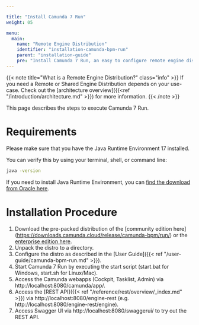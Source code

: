 ```yaml
---

title: "Install Camunda 7 Run"
weight: 05

menu:
  main:
    name: "Remote Engine Distribution"
    identifier: "installation-camunda-bpm-run"
    parent: "installation-guide"
    pre: "Install Camunda 7 Run, an easy to configure remote engine distribution of Camunda 7. No Java knowledge necessary."
---
```


{{< note title="What is a Remote Engine Distribution?" class="info" >}}
If you need a Remote or Shared Engine Distribution depends on your use-case. Check out the [architecture overview]({{<ref "/introduction/architecture.md" >}}) for more information.
{{< /note >}}

This page describes the steps to execute Camunda 7 Run.

# Requirements
Please make sure that you have the Java Runtime Environment 17 installed.

You can verify this by using your terminal, shell, or command line:

```sh
java -version
```
If you need to install Java Runtime Environment, you can [find the download from Oracle here](https://www.oracle.com/java/technologies/javase-downloads.html).

# Installation Procedure
1. Download the pre-packed distribution of the [community edition here] (https://downloads.camunda.cloud/release/camunda-bpm/run/) or the [enterprise edition here](https://downloads.camunda.cloud/enterprise-release/camunda-bpm/run/).
1. Unpack the distro to a directory.
1. Configure the distro as described in the [User Guide]({{< ref "/user-guide/camunda-bpm-run.md" >}}).
1. Start Camunda 7 Run by executing the start script (start.bat for Windows, start.sh for Linux/Mac).
1. Access the Camunda webapps (Cockpit, Tasklist, Admin) via http://localhost:8080/camunda/app/.
1. Access the [REST API]({{< ref "/reference/rest/overview/_index.md" >}}) via http://localhost:8080/engine-rest (e.g. http://localhost:8080/engine-rest/engine).
1. Access Swagger UI via http://localhost:8080/swaggerui/ to try out the REST API.
